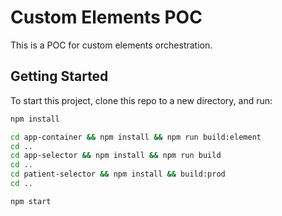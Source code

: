 # Custom Elements POC

This is a POC for custom elements orchestration.


## Getting Started

To start this project, clone this repo to a new directory, and run:

```bash
npm install

cd app-container && npm install && npm run build:element
cd ..
cd app-selector && npm install && npm run build
cd .. 
cd patient-selector && npm install && build:prod
cd ..

npm start
```

